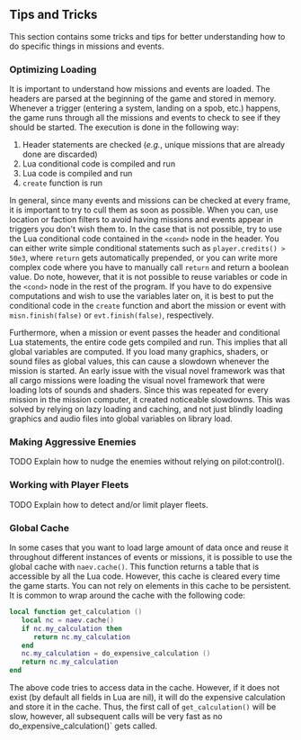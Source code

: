 ## Tips and Tricks

This section contains some tricks and tips for better understanding how to do specific things in missions and events.

### Optimizing Loading

It is important to understand how missions and events are loaded. The headers are parsed at the beginning of the game and stored in memory. Whenever a trigger (entering a system, landing on a spob, etc.) happens, the game runs through all the missions and events to check to see if they should be started. The execution is done in the following way:

1. Header statements are checked (*e.g.*, unique missions that are already done are discarded)
1. Lua conditional code is compiled and run
1. Lua code is compiled and run
1. `create` function is run

In general, since many events and missions can be checked at every frame, it is important to try to cull them as soon as possible. When you can, use location or faction filters to avoid having missions and events appear in triggers you don't wish them to. In the case that is not possible, try to use the Lua conditional code contained in the `<cond>` node in the header. You can either write simple conditional statements such as `player.credits() > 50e3`, where `return` gets automatically prepended, or you can write more complex code where you have to manually call `return` and return a boolean value. Do note, however, that it is not possible to reuse variables or code in the `<cond>` node in the rest of the program. If you have to do expensive computations and wish to use the variables later on, it is best to put the conditional code in the `create` function and abort the mission or event with `misn.finish(false)` or `evt.finish(false)`, respectively.

Furthermore, when a mission or event passes the header and conditional Lua statements, the entire code gets compiled and run. This implies that all global variables are computed. If you load many graphics, shaders, or sound files as global values, this can cause a slowdown whenever the mission is started. An early issue with the visual novel framework was that all cargo missions were loading the visual novel framework that were loading lots of sounds and shaders. Since this was repeated for every mission in the mission computer, it created noticeable slowdowns. This was solved by relying on lazy loading and caching, and not just blindly loading graphics and audio files into global variables on library load.

### Making Aggressive Enemies

TODO Explain how to nudge the enemies without relying on pilot:control().

### Working with Player Fleets

TODO Explain how to detect and/or limit player fleets.

### Global Cache

In some cases that you want to load large amount of data once and reuse it throughout different instances of events or missions, it is possible to use the global cache with `naev.cache()`. This function returns a table that is accessible by all the Lua code. However, this cache is cleared every time the game starts. You can not rely on elements in this cache to be persistent. It is common to wrap around the cache with the following code:

```lua
local function get_calculation ()
   local nc = naev.cache()
   if nc.my_calculation then
      return nc.my_calculation
   end
   nc.my_calculation = do_expensive_calculation ()
   return nc.my_calculation
end
```

The above code tries to access data in the cache. However, if it does not exist (by default all fields in Lua are nil), it will do the expensive calculation and store it in the cache. Thus, the first call of `get_calculation()` will be slow, however, all subsequent calls will be very fast as no do_expensive_calculation()` gets called.
